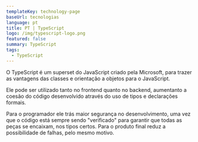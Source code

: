 ```yaml
---
templateKey: technology-page
baseUrl: tecnologias
language: pt
title: PT | TypeScript
logo: /img/typescript-logo.png
featured: false
summary: TypeScript
tags:
  - TypeScript
---
```

O TypeScript é um superset do JavaScript criado pela Microsoft, para trazer as vantagens das classes e orientação a objetos para o JavaScript.

Ele pode ser utilizado tanto no frontend quanto no backend, aumentanto a coesão do código desenvolvido através do uso de tipos e declarações formais.

Para o programador ele trás maior segurança no desenvolvimento, uma vez que o código está sempre sendo "verificado" para garantir que todas as peças se encaixam, nos tipos certos. Para o produto final reduz a possibilidade de falhas, pelo mesmo motivo.
